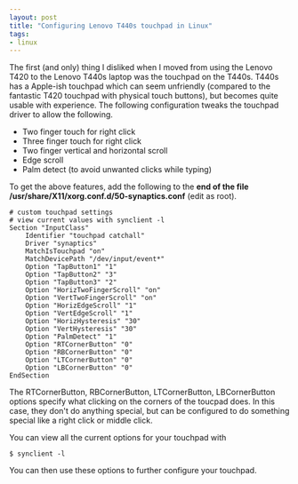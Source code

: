 ```yaml
---
layout: post
title: "Configuring Lenovo T440s touchpad in Linux"
tags:
- linux
---
```


The first (and only) thing I disliked when I moved from using the Lenovo T420 to the Lenovo T440s laptop was the touchpad on the T440s. T440s has a Apple-ish touchpad which can seem unfriendly (compared to the fantastic T420 touchpad with physical touch buttons), but becomes quite usable with experience. The following configuration tweaks the touchpad driver to allow the following.

* Two finger touch for right click
* Three finger touch for right click
* Two finger vertical and horizontal scroll
* Edge scroll
* Palm detect (to avoid unwanted clicks while typing)

To get the above features, add the following to the __end of the file /usr/share/X11/xorg.conf.d/50-synaptics.conf__ (edit as root).

    # custom touchpad settings
    # view current values with synclient -l
    Section "InputClass"
        Identifier "touchpad catchall"
        Driver "synaptics"
        MatchIsTouchpad "on"
        MatchDevicePath "/dev/input/event*"
        Option "TapButton1" "1"
        Option "TapButton2" "3"
        Option "TapButton3" "2"
        Option "HorizTwoFingerScroll" "on"
        Option "VertTwoFingerScroll" "on"
        Option "HorizEdgeScroll" "1"
        Option "VertEdgeScroll" "1"
        Option "HorizHysteresis" "30"
        Option "VertHysteresis" "30"
        Option "PalmDetect" "1"
        Option "RTCornerButton" "0"
        Option "RBCornerButton" "0"
        Option "LTCornerButton" "0"
        Option "LBCornerButton" "0"
    EndSection

The RTCornerButton, RBCornerButton, LTCornerButton, LBCornerButton options specify what clicking on the corners of the toucpad does. In this case, they don't do anything special, but can be configured to do something special like a right click or middle click.

You can view all the current options for your touchpad with

    $ synclient -l

You can then use these options to further configure your touchpad.

